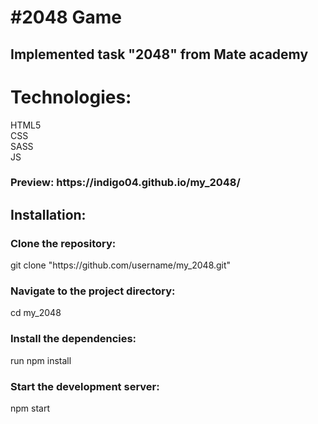 <h1>#2048 Game</h1>
<h2>Implemented task "2048" from Mate academy</h2>
<h1>Technologies:</h1> 
HTML5</br>
CSS</br>
SASS</br>
JS</br>
<h3>Preview: https://indigo04.github.io/my_2048/</h3>
<h2>Installation:</h1>
<h3>Clone the repository:</h3>
<p>git clone "https://github.com/username/my_2048.git"</p>
<h3>Navigate to the project directory:</h3>
<p>cd my_2048</p>
<h3>Install the dependencies:</h3>
<p>run npm install</p>
<h3>Start the development server:</h3>
<p>npm start</p>
